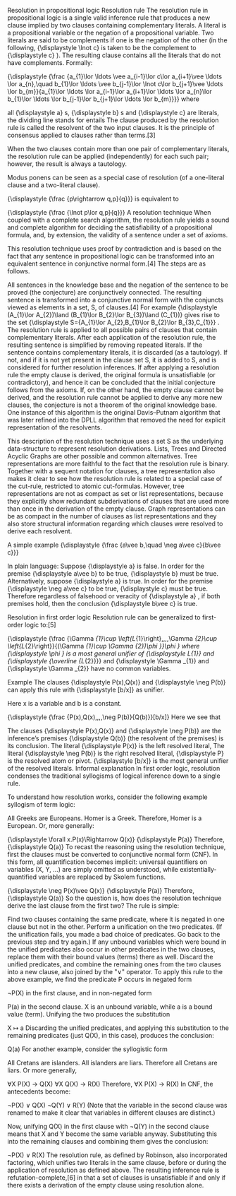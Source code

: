 Resolution in propositional logic
Resolution rule
The resolution rule in propositional logic is a single valid inference rule that produces a new clause implied by two clauses containing complementary literals. A literal is a propositional variable or the negation of a propositional variable. Two literals are said to be complements if one is the negation of the other (in the following, {\displaystyle \lnot c}  is taken to be the complement to {\displaystyle c} ). The resulting clause contains all the literals that do not have complements. Formally:

{\displaystyle {\frac {a_{1}\lor \ldots \vee a_{i-1}\lor c\lor a_{i+1}\vee \ldots \lor a_{n},\quad b_{1}\lor \ldots \vee b_{j-1}\lor \lnot c\lor b_{j+1}\vee \ldots \lor b_{m}}{a_{1}\lor \ldots \lor a_{i-1}\lor a_{i+1}\lor \ldots \lor a_{n}\lor b_{1}\lor \ldots \lor b_{j-1}\lor b_{j+1}\lor \ldots \lor b_{m}}}} 
where

all {\displaystyle a} s, {\displaystyle b} s and {\displaystyle c}  are literals,
the dividing line stands for entails
The clause produced by the resolution rule is called the resolvent of the two input clauses. It is the principle of consensus applied to clauses rather than terms.[3]

When the two clauses contain more than one pair of complementary literals, the resolution rule can be applied (independently) for each such pair; however, the result is always a tautology.

Modus ponens can be seen as a special case of resolution (of a one-literal clause and a two-literal clause).

{\displaystyle {\frac {p\rightarrow q,p}{q}}} 
is equivalent to

{\displaystyle {\frac {\lnot p\lor q,p}{q}}} 
A resolution technique
When coupled with a complete search algorithm, the resolution rule yields a sound and complete algorithm for deciding the satisfiability of a propositional formula, and, by extension, the validity of a sentence under a set of axioms.

This resolution technique uses proof by contradiction and is based on the fact that any sentence in propositional logic can be transformed into an equivalent sentence in conjunctive normal form.[4] The steps are as follows.

All sentences in the knowledge base and the negation of the sentence to be proved (the conjecture) are conjunctively connected.
The resulting sentence is transformed into a conjunctive normal form with the conjuncts viewed as elements in a set, S, of clauses.[4]
For example {\displaystyle (A_{1}\lor A_{2})\land (B_{1}\lor B_{2}\lor B_{3})\land (C_{1})}  gives rise to the set {\displaystyle S=\{A_{1}\lor A_{2},B_{1}\lor B_{2}\lor B_{3},C_{1}\}} .
The resolution rule is applied to all possible pairs of clauses that contain complementary literals. After each application of the resolution rule, the resulting sentence is simplified by removing repeated literals. If the sentence contains complementary literals, it is discarded (as a tautology). If not, and if it is not yet present in the clause set S, it is added to S, and is considered for further resolution inferences.
If after applying a resolution rule the empty clause is derived, the original formula is unsatisfiable (or contradictory), and hence it can be concluded that the initial conjecture follows from the axioms.
If, on the other hand, the empty clause cannot be derived, and the resolution rule cannot be applied to derive any more new clauses, the conjecture is not a theorem of the original knowledge base.
One instance of this algorithm is the original Davis–Putnam algorithm that was later refined into the DPLL algorithm that removed the need for explicit representation of the resolvents.

This description of the resolution technique uses a set S as the underlying data-structure to represent resolution derivations. Lists, Trees and Directed Acyclic Graphs are other possible and common alternatives. Tree representations are more faithful to the fact that the resolution rule is binary. Together with a sequent notation for clauses, a tree representation also makes it clear to see how the resolution rule is related to a special case of the cut-rule, restricted to atomic cut-formulas. However, tree representations are not as compact as set or list representations, because they explicitly show redundant subderivations of clauses that are used more than once in the derivation of the empty clause. Graph representations can be as compact in the number of clauses as list representations and they also store structural information regarding which clauses were resolved to derive each resolvent.

A simple example
{\displaystyle {\frac {a\vee b,\quad \neg a\vee c}{b\vee c}}} 

In plain language: Suppose {\displaystyle a}  is false. In order for the premise {\displaystyle a\vee b}  to be true, {\displaystyle b}  must be true. Alternatively, suppose {\displaystyle a}  is true. In order for the premise {\displaystyle \neg a\vee c}  to be true, {\displaystyle c} must be true. Therefore regardless of falsehood or veracity of {\displaystyle a} , if both premises hold, then the conclusion {\displaystyle b\vee c}  is true.

Resolution in first order logic
Resolution rule can be generalized to first-order logic to:[5]

{\displaystyle {\frac {\Gamma _{1}\cup \left\{L_{1}\right\}\,\,\,\,\Gamma _{2}\cup \left\{L_{2}\right\}}{(\Gamma _{1}\cup \Gamma _{2})\phi }}\phi } 
where {\displaystyle \phi }  is a most general unifier of {\displaystyle L_{1}}  and {\displaystyle {\overline {L_{2}}}}  and {\displaystyle \Gamma _{1}}  and {\displaystyle \Gamma _{2}}  have no common variables.

Example
The clauses {\displaystyle P(x),Q(x)}  and {\displaystyle \neg P(b)}  can apply this rule with {\displaystyle [b/x]}  as unifier.

Here x is a variable and b is a constant.

{\displaystyle {\frac {P(x),Q(x)\,\,\,\,\neg P(b)}{Q(b)}}[b/x]} 
Here we see that

The clauses {\displaystyle P(x),Q(x)}  and {\displaystyle \neg P(b)}  are the inference’s premises
{\displaystyle Q(b)}  (the resolvent of the premises) is its conclusion.
The literal {\displaystyle P(x)}  is the left resolved literal,
The literal {\displaystyle \neg P(b)}  is the right resolved literal,
{\displaystyle P}  is the resolved atom or pivot.
{\displaystyle [b/x]}  is the most general unifier of the resolved literals.
Informal explanation
In first order logic, resolution condenses the traditional syllogisms of logical inference down to a single rule.

To understand how resolution works, consider the following example syllogism of term logic:

All Greeks are Europeans.
Homer is a Greek.
Therefore, Homer is a European.
Or, more generally:

{\displaystyle \forall x.P(x)\Rightarrow Q(x)} 
{\displaystyle P(a)} 
Therefore, {\displaystyle Q(a)} 
To recast the reasoning using the resolution technique, first the clauses must be converted to conjunctive normal form (CNF). In this form, all quantification becomes implicit: universal quantifiers on variables (X, Y, ...) are simply omitted as understood, while existentially-quantified variables are replaced by Skolem functions.

{\displaystyle \neg P(x)\vee Q(x)} 
{\displaystyle P(a)} 
Therefore, {\displaystyle Q(a)} 
So the question is, how does the resolution technique derive the last clause from the first two? The rule is simple:

Find two clauses containing the same predicate, where it is negated in one clause but not in the other.
Perform a unification on the two predicates. (If the unification fails, you made a bad choice of predicates. Go back to the previous step and try again.)
If any unbound variables which were bound in the unified predicates also occur in other predicates in the two clauses, replace them with their bound values (terms) there as well.
Discard the unified predicates, and combine the remaining ones from the two clauses into a new clause, also joined by the "∨" operator.
To apply this rule to the above example, we find the predicate P occurs in negated form

¬P(X)
in the first clause, and in non-negated form

P(a)
in the second clause. X is an unbound variable, while a is a bound value (term). Unifying the two produces the substitution

X ↦ a
Discarding the unified predicates, and applying this substitution to the remaining predicates (just Q(X), in this case), produces the conclusion:

Q(a)
For another example, consider the syllogistic form

All Cretans are islanders.
All islanders are liars.
Therefore all Cretans are liars.
Or more generally,

∀X P(X) → Q(X)
∀X Q(X) → R(X)
Therefore, ∀X P(X) → R(X)
In CNF, the antecedents become:

¬P(X) ∨ Q(X)
¬Q(Y) ∨ R(Y)
(Note that the variable in the second clause was renamed to make it clear that variables in different clauses are distinct.)

Now, unifying Q(X) in the first clause with ¬Q(Y) in the second clause means that X and Y become the same variable anyway. Substituting this into the remaining clauses and combining them gives the conclusion:

¬P(X) ∨ R(X)
The resolution rule, as defined by Robinson, also incorporated factoring, which unifies two literals in the same clause, before or during the application of resolution as defined above. The resulting inference rule is refutation-complete,[6] in that a set of clauses is unsatisfiable if and only if there exists a derivation of the empty clause using resolution alone.
